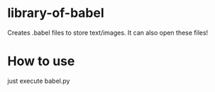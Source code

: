 # library-of-babel
Creates .babel files to store text/images. It can also open these files!

# How to use
just execute babel.py
